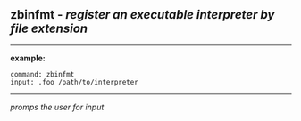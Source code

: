 ‎
=

## zbinfmt - *register an executable interpreter by file extension*

----------------------------------------------------------------
**example:**

    command: zbinfmt
    input: .foo /path/to/interpreter
    
----------------------------------------------------------------

*promps the user for input*

